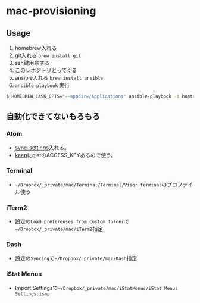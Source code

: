 # mac-provisioning

## Usage

1. homebrew入れる
1. git入れる `brew install git`
1. ssh鍵用意する
1. このレポジトリとってくる
1. ansible入れる `brew install ansible`
1. `ansible-playbook` 実行
```sh
$ HOMEBREW_CASK_OPTS="--appdir=/Applications" ansible-playbook -i hosts localhost.yml -K -vv
```

## 自動化できてないもろもろ

### Atom

- [sync-settings](https://atom.io/packages/sync-settings)入れる。
- [keep](https://keep.google.com/)にgistのACCESS_KEYあるので使う。

### Terminal

- `~/Dropbox/_private/mac/Terminal/Terminal/Visor.terminal`のプロファイル使う

### iTerm2

- 設定の`Load preferenses from custom folder`で`~/Dropbox/_private/mac/iTerm2`指定

### Dash

- 設定の`Syncing`で`~/Dropbox/_private/mac/Dash`指定

### iStat Menus

- Import Settingsで`~/Dropbox/_private/mac/iStatMenus/iStat Menus Settings.ismp`
